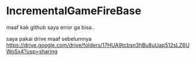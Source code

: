 # IncrementalGameFireBase

maaf kak github saya error ga bisa..

saya pakai drive maaf sebelumnya 
https://drive.google.com/drive/folders/17HUA9tcbsn3hBu8uUap512sLZ6UWoSx4?usp=sharing
